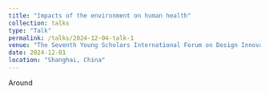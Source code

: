```yaml
---
title: "Impacts of the environment on human health"
collection: talks
type: "Talk"
permalink: /talks/2024-12-04-talk-1
venue: "The Seventh Young Scholars International Forum on Design Innovation in Shanghai Jiao Tong University"
date: 2024-12-01
location: "Shanghai, China"
---
```


Around 



